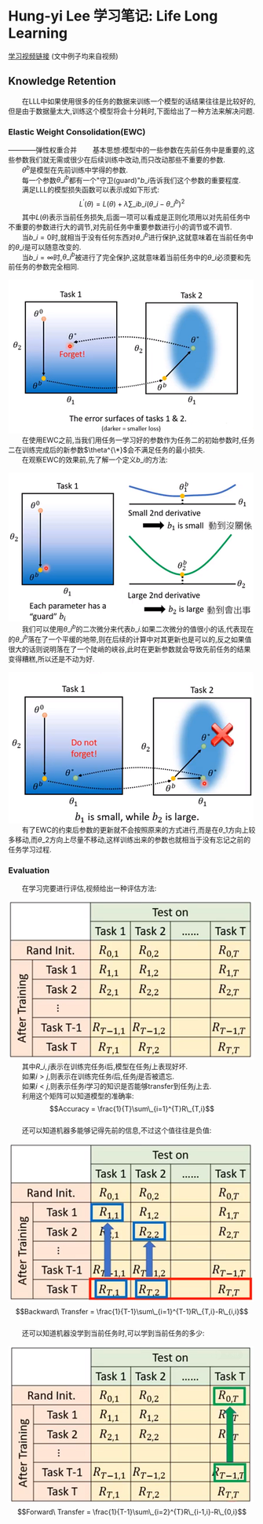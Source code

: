 # Hung-yi Lee 学习笔记: Life Long Learning
[学习视频链接](https://www.bilibili.com/video/av48285039/?p=49) (文中例子均来自视频)<br/>
## Knowledge Retention
&emsp;&emsp;在LLL中如果使用很多的任务的数据来训练一个模型的话结果往往是比较好的,但是由于数据量太大,训练这个模型将会十分耗时,下面给出了一种方法来解决问题.
### Elastic Weight Consolidation(EWC)
————弹性权重合并
&emsp;&emsp;基本思想:模型中的一些参数在先前任务中是重要的,这些参数我们就无需或很少在后续训练中改动,而只改动那些不重要的参数.<br/>
&emsp;&emsp;$\theta^{b}$是模型在先前训练中学得的参数.<br/>
&emsp;&emsp;每一个参数$\theta\_{i}^{b}$都有一个"守卫(guard)"$b\_{i}$告诉我们这个参数的重要程度.<br/>
&emsp;&emsp;满足LLL的模型损失函数可以表示成如下形式:
$$L^{'}(\theta)=L(\theta)+\lambda \sum\_{i}b\_{i}(\theta\_{i}-\theta\_{i}^{b})^{2}$$
&emsp;&emsp;其中$L(\theta)$表示当前任务损失,后面一项可以看成是正则化项用以对先前任务中不重要的参数进行大的调节,对先前任务中重要参数进行小的调节或不调节.<br/>
&emsp;&emsp;当$b\_{i}=0$时,就相当于没有任何东西对$\theta\_{i}^{b}$进行保护,这就意味着在当前任务中的$\theta\_{i}$是可以随意改变的.<br/>
&emsp;&emsp;当$b\_{i}=\infty$时,$\theta\_{i}^{b}$被进行了完全保护,这就意味着当前任务中的$\theta\_{i}$必须要和先前任务的参数完全相同.<br/>
&emsp;&emsp;&emsp;&emsp;&emsp;&emsp;&emsp;&emsp;&emsp;&emsp;![图1_EWC之前的错误率变化](1.png)<br/>
&emsp;&emsp;在使用EWC之前,当我们用任务一学习好的参数作为任务二的初始参数时,任务二在训练完成后的新参数$\theta^{\*}$会不满足任务的最小损失.<br/>
&emsp;&emsp;在观察EWC的效果前,先了解一个定义$b\_{i}$的方法:<br/>
&emsp;&emsp;&emsp;&emsp;&emsp;&emsp;&emsp;&emsp;&emsp;&emsp;![图2_EWC的guard计算](2.png)<br/>
&emsp;&emsp;我们可以使用$\theta\_{i}^{b}$的二次微分来代表$b\_{i}$.如果二次微分的值很小的话,代表现在的$\theta\_{i}^{b}$落在了一个平缓的地带,则在后续的计算中对其更新也是可以的,反之如果值很大的话则说明落在了一个陡峭的峡谷,此时在更新参数就会导致先前任务的结果变得糟糕,所以还是不动为好.<br/>
&emsp;&emsp;&emsp;&emsp;&emsp;&emsp;&emsp;&emsp;&emsp;&emsp;![图3_EWC](3.png)<br/>
&emsp;&emsp;有了EWC的约束后参数的更新就不会按照原来的方式进行,而是在$\theta\_{1}$方向上较多移动,而$\theta\_{2}$方向上尽量不移动,这样训练出来的参数也就相当于没有忘记之前的任务学习过程.
### Evaluation
&emsp;&emsp;在学习完要进行评估,视频给出一种评估方法:<br/>
&emsp;&emsp;&emsp;&emsp;&emsp;&emsp;&emsp;&emsp;&emsp;&emsp;![图4_评估方法](4.png)<br/>
&emsp;&emsp;其中$R\_{i,j}$表示在训练完任务$i$后,模型在任务$j$上表现好坏.<br/>
&emsp;&emsp;如果$i>j$,则表示在训练完任务$i$后,任务$j$是否被遗忘.<br/>
&emsp;&emsp;如果$i<j$,则表示任务$i$学习的知识是否能够transfer到任务$j$上去.<br/>
&emsp;&emsp;利用这个矩阵可以知道模型的准确率:
$$Accuracy = \frac{1}{T}\sum\_{i=1}^{T}R\_{T,i}$$<br/>
&emsp;&emsp;还可以知道机器多能够记得先前的信息,不过这个值往往是负值:<br/>
&emsp;&emsp;&emsp;&emsp;&emsp;&emsp;&emsp;&emsp;&emsp;&emsp;![图5_评估方法1](5.png)<br/>
$$Backward\ Transfer = \frac{1}{T-1}\sum\_{i=1}^{T-1}R\_{T,i}-R\_{i,i}$$<br/>
&emsp;&emsp;还可以知道机器没学到当前任务时,可以学到当前任务的多少:<br/>
&emsp;&emsp;&emsp;&emsp;&emsp;&emsp;&emsp;&emsp;&emsp;&emsp;![图6_评估方法2](6.png)<br/>
$$Forward\ Transfer = \frac{1}{T-1}\sum\_{i=2}^{T}R\_{i-1,i}-R\_{0,i}$$
